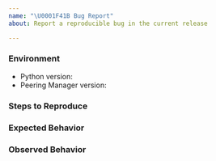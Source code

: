 ```yaml
---
name: "\U0001F41B Bug Report"
about: Report a reproducible bug in the current release

---
```


<!--
    NOTE: This form is only for reproducible bugs. If you need assistance with
    Peering Manager installation, or if you have a general question, DO NOT open an
    issue. Instead, get in touch with us on Slack.

    Please describe the environment in which you are running Peering Manager.
    Be sure that you are running an unmodified instance before submitting a bug report.
-->
### Environment
* Python version:  <!-- Example: 3.7.6 -->
* Peering Manager version:  <!-- Example: 1.1.0, …, master -->

<!--
    Describe in detail the steps for someone else to reproduce this bug using
    the current release of Peering Manager.
-->
### Steps to Reproduce


<!-- What did you expect to happen? -->
### Expected Behavior


<!-- What happened instead? -->
### Observed Behavior
